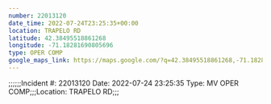 ```yaml
---
number: 22013120
date_time: 2022-07-24T23:25:35+00:00
location: TRAPELO RD
latitude: 42.38495518861268
longitude: -71.18281690805696
type: OPER COMP
google_maps_link: https://maps.google.com/?q=42.38495518861268,-71.18281690805696
---
```


;;;;;;Incident #: 22013120  Date: 2022-07-24 23:25:35   Type: MV OPER COMP;;;Location: TRAPELO RD;;;
